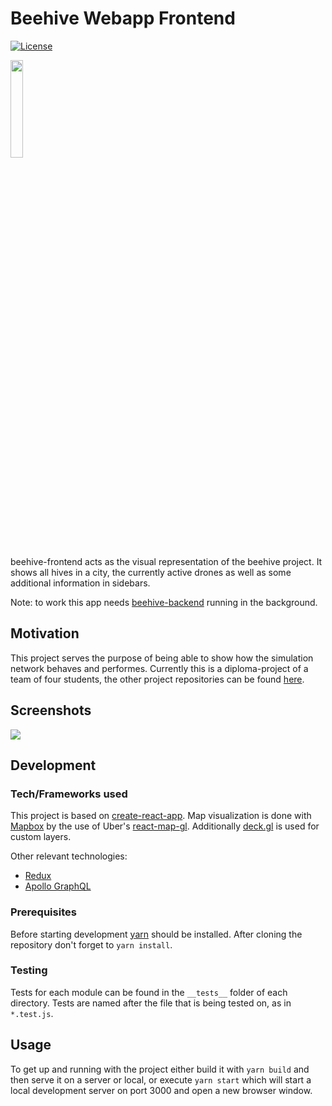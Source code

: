 # Beehive Webapp Frontend
[![License](https://img.shields.io/badge/License-Apache%202.0-blue.svg)](https://opensource.org/licenses/Apache-2.0)

<img src="https://i.imgur.com/VnKmMI0.png" width="20%">

beehive-frontend acts as the visual representation of the beehive project. It shows all hives in a
city, the currently active drones as well as some additional information in sidebars.

Note: to work this app needs [beehive-backend](https://github.com/beehive-spg/beehive-backend)
running in the background.

## Motivation
This project serves the purpose of being able to show how the simulation network behaves and
performes. Currently this is a diploma-project of a team of four students, the other project
repositories can be found [here](https://github.com/beehive-spg).

## Screenshots
<img src="https://i.imgur.com/OTvzTC7.png">

## Development

### Tech/Frameworks used
This project is based on [create-react-app](https://github.com/facebookincubator/create-react-app).
Map visualization is done with [Mapbox](https://www.mapbox.com) by the use of Uber's
[react-map-gl](https://github.com/uber/react-map-gl). Additionally
[deck.gl](https://github.com/uber/deck.gl) is used for custom layers.

Other relevant technologies:
* [Redux](https://github.com/reactjs/react-redux)
* [Apollo GraphQL](https://github.com/apollographql/apollo-client)

### Prerequisites
Before starting development [yarn](https://yarnpkg.com) should be installed.
After cloning the repository don't forget to ```yarn install```.

### Testing
Tests for each module can be found in the ```__tests__``` folder of each directory. Tests are named
after the file that is being tested on, as in ```*.test.js```.

## Usage
To get up and running with the project either build it with ```yarn build``` and then serve it on a
server or local, or execute ```yarn start``` which will start a local development server on port
3000 and open a new browser window.
